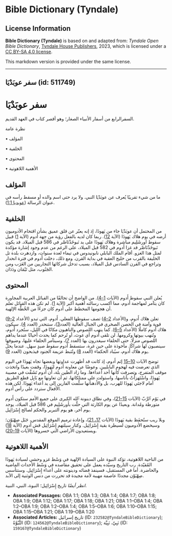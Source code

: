 # Bible Dictionary (Tyndale)

## License Information

**Bible Dictionary (Tyndale)** is based on and adapted from: _Tyndale Open Bible Dictionary_, [Tyndale House Publishers](https://tyndaleopenresources.com/), 2023, which is licensed under a [CC BY-SA 4.0 license](https://creativecommons.org/licenses/by-sa/4.0/legalcode.en).

This markdown version is provided under the same license.



--------------------------------

## سفر عوبَدْيَا (id: 511749)

سفر عوبَدْيَا
=============

السفرالرابع من أسفار الأنبياء الصغار؛ وهو أقصر كتاب في العهد القديم.

نظرة عامة

• المؤلف

• الخلفية

• المحتوى

• الأهمية اللاهوتية

المؤلف
------

ما من شيء تقريبًا يُعرف عن عوبَدْيَا النبي. ولا يرد حتى اسم والده أو مسقط رأسه في عنوان الرسالة ([عوبديا 1:1](https://ref.ly/Obad1:1)).

الخلفية
-------

من المحتمل أن عوبَدْيَا جاء من يَهوذَا، إذ إنه يعبّر عن قلق عميق بشأن اقتحام الأدوميون أرضه في يوم هلاك يَهوذَا (الآية [12](https://ref.ly/Obad1:12)). ربما كان لديه بالفعل رؤية من جهة أَدوم (الآية [1](https://ref.ly/Obad1:1)) قبيل سقوط أورشَلِيم مباشرة وهلاك يَهوذَا على يد نَبوخَذْنَاصَّر في 586 قبل الميلاد. قد يكون نَبوخَذْنَاصَّر قد غزا أَدوم في 582 قبل الميلاد، على الرغم من عدم وجود إشارة مؤكدة لمثل هذا الغزو. أقام الملك البابلي نابونيدوس في تيماء لعدة سنوات، وازدهرت بلدة تل الخليفة بالقرب من خليج العقبة في بداية القرن. ومع ذلك، دخلت أَدوم في فترة انحدار وتراجع في القرن السادس قبل الميلاد، بسبب تدخل شركائها التجاريين من العَرَب ومن الجَنُوب، مثل تَيْمَان ودَدَان.

المحتوى
-------

يُعلن النبي سقوط أَدوم (الآيات [1–4](https://ref.ly/Obad1:1-Obad1:4)). من الواضح أن تحالفًا من القبائل العربية المجاورة كان يتآمر لمهاجمة أَدوم، مما أكسب رسالته أهمية أكبر (الآية [1](https://ref.ly/Obad1:1)). لم تكن هذه القبائل تعلم أن هجومها المخطط على أَدوم كان جزءًا من الخُطَّة الإلهية.

 (الأعداد [2–9](https://ref.ly/Obad1:2-Obad1:9)) تعلن هلاك أَدوم، و(الأعداد [2–4](https://ref.ly/Obad1:2-Obad1:4)) تصف سقوطها الفعلي. أَدوم، التي تبدو قوية وآمنة في الحصن الصخري في الجبال العالية (العدد[3](https://ref.ly/Obad1:3))، ستنحدر (العدد [4](https://ref.ly/Obad1:4)). سيكون هلاك أَدوم كاملًا (الأعداد [5–6](https://ref.ly/Obad1:5-Obad1:6)). كما ينهب اللصوص والناهبون مكانًا في الليل، ستُجرد أَدوم، وتُنهب بيوتها وكرومها. لن تلقى أَدوم أي غوث، أو تُرحم كما يحدث أحيانًا عندما يداهم اللصوص منزلًا. حتى الحلفاء سيغدرون بها (العدد [7](https://ref.ly/Obad1:7))، وسيتآمر الحلفاء عليها، وضيوفها سينصبون لها شراكًا. مأخوذة على حين غرة، ستسقط أَدوم سقوط صيدٍ سهل. عندما يحلّ يوم هلاك أَدوم، سيُباد الحكماء (العدد [8](https://ref.ly/Obad1:8)) وتُثبط عزيمة الجنود فيذبحون (العدد [9](https://ref.ly/Obad1:9)).

توضح الآيات [10–15](https://ref.ly/Obad1:10-Obad1:15) إثم أَدوم، إذ كانت قد أظهرت عداوتها وبغضها تجاه يَهوذَا في اليوم الذي تعرضت فيه لهجوم البابليين. وعوضًا عن معاونة أَدوم ليَهوذَا، وقفت بعيدًا واتخذت موقف المتفرج، وتصرفت كأنها أحد أعداءها. وما زاد الطين بلة، أن أَدوم تَشَفَّت في مصيبة يَهوذَا، واسْتَهزأَتْ بأناسها، واستولت على ممتلكاتها، ثم أن تعاونها مع بَابِل قطع الطريق أمام لاجئي يَهوذَا للهرب، بل والأَدهىأنها سلّمت الفارين إلى يد أعداء يَهوذَا. لكن هذه الأفعال ستردد على رأس أَدوم.

في يَوْم ٱلرَّبّ (الآيات [15–21](https://ref.ly/Obad1:15-Obad1:21))، وفي نطاق دينونة ٱلله الكبرى على جميع الأمم ستكون أَدوم متورطة ومُدانة. وبعيدًا عن يوم الكارثة التي حلّت بأورشَلِيم في 586 قبل الميلاد، يوجد يوم آخر، هو يوم التبرير والحكم لصالح إِسْرَائِيل.

وبلا ريب ستُحفَظ بقية يَهوذَا (الآيات [17، 21](https://ref.ly/Obad1:17,Obad1:21))، وإعادة ترميم الموقع المقدس، جَبَل صِهْيَوْن؛ وسيخضع الأدوميون لسيطرة بقية إِسْرَائِيل. وكنار سيلتهم إِسْرَائِيل قش أَدوم (الآية [18](https://ref.ly/Obad1:18)) ويستعيدون الأراضي التي خسروها (الآيات [19–20](https://ref.ly/Obad1:19-Obad1:20)).

الأهمية اللاهوتية
-----------------

من الناحية اللاهوتية، تؤكد النبوة على السيادة الإلهية في وَسْط غزو وحشي لسيادة يَهوذَا المُقيّدة. رب التاريخ وسيّده يعمل على تحقيق مقاصده في وَسْط الأحداث الماضية والحاضرة. أما في المستقبل، فسينفذ قضائه ودينونته على أعداء إِسْرَائِيل. وستتأسس صِهْيَوْن مجددًا عاصمة مهيبة لأمة مجيدة قد تحررت من دنس الوثنية إلى الأبد.

*انظر أيضًا* تاريخ إِسْرَائِيل؛ النبوة، النبي، النبية.

* **Associated Passages:** OBA 1:1; OBA 1:3; OBA 1:4; OBA 1:7; OBA 1:8; OBA 1:9; OBA 1:12; OBA 1:17; OBA 1:18; OBA 1:21; OBA 1:1–OBA 1:4; OBA 1:2–OBA 1:9; OBA 1:2–OBA 1:4; OBA 1:5–OBA 1:6; OBA 1:10–OBA 1:15; OBA 1:15–OBA 1:21; OBA 1:19–OBA 1:20
* **Associated Articles:** تاريخ إسرائيل (ID: `232582@TyndaleBibleDictionary`); النُّبُوَّةُ (ID: `124562@TyndaleBibleDictionary`); نَبِيّ، نَبِيَّة (ID: `159167@TyndaleBibleDictionary`)


